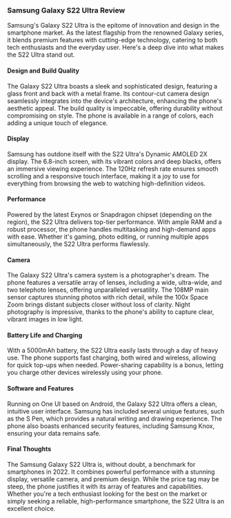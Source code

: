 ### Samsung Galaxy S22 Ultra Review 

Samsung's Galaxy S22 Ultra is the epitome of innovation and design in the smartphone market. As the latest flagship from the renowned Galaxy series, it blends premium features with cutting-edge technology, catering to both tech enthusiasts and the everyday user. Here's a deep dive into what makes the S22 Ultra stand out.

#### Design and Build Quality

The Galaxy S22 Ultra boasts a sleek and sophisticated design, featuring a glass front and back with a metal frame. Its contour-cut camera design seamlessly integrates into the device's architecture, enhancing the phone's aesthetic appeal. The build quality is impeccable, offering durability without compromising on style. The phone is available in a range of colors, each adding a unique touch of elegance.

#### Display

Samsung has outdone itself with the S22 Ultra's Dynamic AMOLED 2X display. The 6.8-inch screen, with its vibrant colors and deep blacks, offers an immersive viewing experience. The 120Hz refresh rate ensures smooth scrolling and a responsive touch interface, making it a joy to use for everything from browsing the web to watching high-definition videos.

#### Performance

Powered by the latest Exynos or Snapdragon chipset (depending on the region), the S22 Ultra delivers top-tier performance. With ample RAM and a robust processor, the phone handles multitasking and high-demand apps with ease. Whether it's gaming, photo editing, or running multiple apps simultaneously, the S22 Ultra performs flawlessly.

#### Camera

The Galaxy S22 Ultra's camera system is a photographer's dream. The phone features a versatile array of lenses, including a wide, ultra-wide, and two telephoto lenses, offering unparalleled versatility. The 108MP main sensor captures stunning photos with rich detail, while the 100x Space Zoom brings distant subjects closer without loss of clarity. Night photography is impressive, thanks to the phone's ability to capture clear, vibrant images in low light.

#### Battery Life and Charging

With a 5000mAh battery, the S22 Ultra easily lasts through a day of heavy use. The phone supports fast charging, both wired and wireless, allowing for quick top-ups when needed. Power-sharing capability is a bonus, letting you charge other devices wirelessly using your phone.

#### Software and Features

Running on One UI based on Android, the Galaxy S22 Ultra offers a clean, intuitive user interface. Samsung has included several unique features, such as the S Pen, which provides a natural writing and drawing experience. The phone also boasts enhanced security features, including Samsung Knox, ensuring your data remains safe.

#### Final Thoughts

The Samsung Galaxy S22 Ultra is, without doubt, a benchmark for smartphones in 2022. It combines powerful performance with a stunning display, versatile camera, and premium design. While the price tag may be steep, the phone justifies it with its array of features and capabilities. Whether you're a tech enthusiast looking for the best on the market or simply seeking a reliable, high-performance smartphone, the S22 Ultra is an excellent choice.


